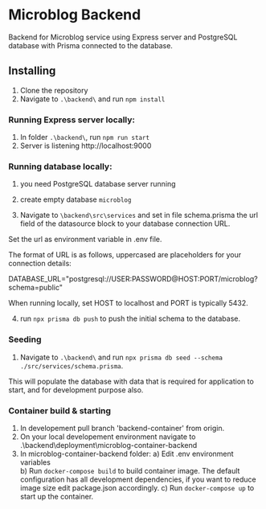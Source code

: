 # Microblog Backend

Backend for Microblog service using Express server and PostgreSQL database
with Prisma connected to the database.

## Installing

1. Clone the repository
2. Navigate to `.\backend\` and run `npm install`

### Running Express server locally:

1. In folder `.\backend\`, run `npm run start`
2. Server is listening http://localhost:9000

### Running database locally:

1. you need PostgreSQL database server running

2. create empty database `microblog`

3. Navigate to `\backend\src\services` and set in file schema.prisma the url field of the datasource block to your database connection URL.

Set the url as environment variable in .env file.

The format of URL is as follows, uppercased are placeholders for your connection details:

DATABASE_URL="postgresql://USER:PASSWORD@HOST:PORT/microblog?schema=public"

When running locally, set HOST to localhost and PORT is typically 5432.

4. run `npx prisma db push` to push the initial schema to the database.

### Seeding

1. Navigate to `.\backend\` and run `npx prisma db seed --schema ./src/services/schema.prisma`.

This will populate the database with data that is required for application
to start, and for development purpose also.

### Container build & starting

1. In developement pull branch 'backend-container' from origin.
2. On your local developement environment navigate to .\backend\deployment\microblog-container-backend
3. In microblog-container-backend folder:
   a) Edit .env environment variables  
   b) Run `docker-compose build` to build container image. The default configuration has all development dependencies,
   if you want to reduce image size edit package.json accordingly.
   c) Run `docker-compose up` to start up the container.

